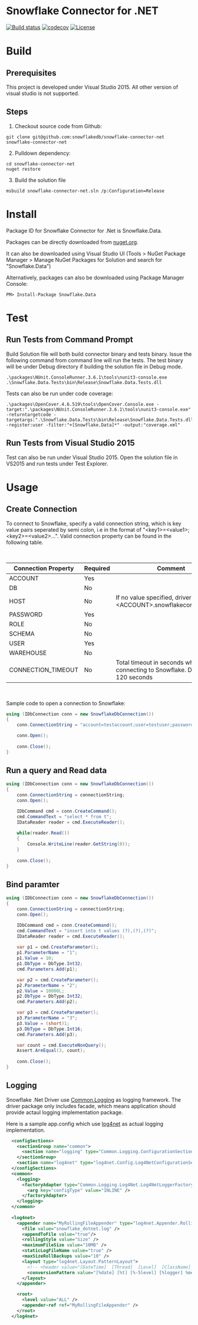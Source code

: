 Snowflake Connector for .NET
============================

[![Build status](https://ci.appveyor.com/api/projects/status/2gx5agsb7i3m5ije/branch/master?svg=true)](https://ci.appveyor.com/project/howryu/snowflake-connector-net/branch/master)
[![codecov](https://codecov.io/gh/snowflakedb/snowflake-connector-net/branch/master/graph/badge.svg)](https://codecov.io/gh/snowflakedb/snowflake-connector-net)
[![License](https://img.shields.io/badge/License-Apache%202.0-blue.svg)](https://opensource.org/licenses/Apache-2.0)

Build
=====
Prerequisites
-------------
This project is developed under Visual Studio 2015. All other version of visual studio is not supported.

Steps
-----
1. Checkout source code from Github:
```{r, engine='bash', code_block_name}
git clone git@github.com:snowflakedb/snowflake-connector-net snowflake-connector-net
```

2. Pulldown dependency:
```{r, engine='bash', code_block_name}
cd snowflake-connector-net
nuget restore
```

3. Build the solution file 
```{r, engine='bash', code_block_name}
msbuild snowflake-connector-net.sln /p:Configuration=Release
```

Install
=======
Package ID for Snowflake Connector for .Net is Snowflake.Data. 

Packages can be directly downloaded from [nuget.org](https://www.nuget.org/). 

It can also be downloaded using Visual Studio UI (Tools > NuGet Package Manager > Manage NuGet Packages for Solution and search for "Snowflake.Data")

Alternatively, packages can also be downloaded using Package Manager Console:
```{r, engine='bash', code_block_name}
PM> Install-Package Snowflake.Data
```

Test
====

Run Tests from Command Prompt
-----------------------------
Build Solution file will both build connector binary and tests binary. Issue the following command from command line will run the tests. The test binary will be under Debug directory if building the solution file in Debug mode. 

```{r, engine='bash', code_block_name}
.\packages\NUnit.ConsoleRunner.3.6.1\tools\nunit3-console.exe .\Snowflake.Data.Tests\bin\Release\Snowflake.Data.Tests.dll
```


Tests can also be run under code coverage:

```{r, engine='bash', code_block_name}
.\packages\OpenCover.4.6.519\tools\OpenCover.Console.exe -target:".\packages\NUnit.ConsoleRunner.3.6.1\tools\nunit3-console.exe" -returntargetcode -targetargs:".\Snowflake.Data.Tests\bin\Release\Snowflake.Data.Tests.dll" -register:user -filter:"+[Snowflake.Data]*" -output:"coverage.xml"  
```

Run Tests from Visual Studio 2015
---------------------------------
Test can also be run under Visual Studio 2015. Open the solution file in VS2015 and run tests under Test Explorer.


Usage
=====

Create Connection
-----------------

To connect to Snowflake, specify a valid connection string, which is key value pairs seperated by semi colon, 
i.e in the format of "\<key1\>=\<value1\>;\<key2\>=\<value2\>...". Valid connection property can be found in 
the following table.

<br />

| Connection Property | Required | Comment                                                                       |
|---------------------|----------|-------------------------------------------------------------------------------|
| ACCOUNT             | Yes      |                                                                               |
| DB                  | No       |                                                                               |
| HOST                | No       | If no value specified, driver will use \<ACCOUNT\>.snowflakecomputing.com     |
| PASSWORD            | Yes      |                                                                               |
| ROLE                | No       |                                                                               |
| SCHEMA              | No       |                                                                               |
| USER                | Yes      |                                                                               |
| WAREHOUSE           | No       |                                                                               |
| CONNECTION_TIMEOUT  | No       | Total timeout in seconds when connecting to Snowflake. Default to 120 seconds |

<br />

Sample code to open a connection to Snowflake:
```cs
using (IDbConnection conn = new SnowflakeDbConnection())
{
    conn.ConnectionString = "account=testaccount;user=testuser;password=XXXXX;db=testdb;schema=testschema"

    conn.Open();
    
    conn.Close();
}
```

Run a query and Read data
-------------------------
```cs
using (IDbConnection conn = new SnowflakeDbConnection())
{
    conn.ConnectionString = connectionString;
    conn.Open();

    IDbCommand cmd = conn.CreateCommand();
    cmd.CommandText = "select * from t";
    IDataReader reader = cmd.ExecuteReader();
                
    while(reader.Read())
    {
        Console.WriteLine(reader.GetString(0));
    }
    
    conn.Close();
}
```

Bind paramter
-------------
```cs
using (IDbConnection conn = new SnowflakeDbConnection())
{
    conn.ConnectionString = connectionString;
    conn.Open();

    IDbCommand cmd = conn.CreateCommand();
    cmd.CommandText = "insert into t values (?),(?),(?)";
    IDataReader reader = cmd.ExecuteReader();
                  
    var p1 = cmd.CreateParameter();
    p1.ParameterName = "1";
    p1.Value = 10;
    p1.DbType = DbType.Int32;
    cmd.Parameters.Add(p1);

    var p2 = cmd.CreateParameter();
    p2.ParameterName = "2";
    p2.Value = 10000L;
    p2.DbType = DbType.Int32;
    cmd.Parameters.Add(p2);

    var p3 = cmd.CreateParameter();
    p3.ParameterName = "3";
    p3.Value = (short)1;
    p3.DbType = DbType.Int16;
    cmd.Parameters.Add(p3);

    var count = cmd.ExecuteNonQuery();
    Assert.AreEqual(3, count);             
    
    conn.Close();
}
```

Logging
-------
Snowflake .Net Driver use [Common.Logging](https://github.com/net-commons/common-logging) as logging framework. The driver package only includes facade, which means application should provide actaul logging implementation package. 


Here is a sample app.config which use [log4net](http://logging.apache.org/log4net/) as actual logging implementation.
```xml
  <configSections>
    <sectionGroup name="common">
      <section name="logging" type="Common.Logging.ConfigurationSectionHandler, Common.Logging" />
    </sectionGroup>
    <section name="log4net" type="log4net.Config.Log4NetConfigurationSectionHandler, log4net"/>
  </configSections>
  <common>
    <logging>
      <factoryAdapter type="Common.Logging.Log4Net.Log4NetLoggerFactoryAdapter, Common.Logging.Log4Net1215">
        <arg key="configType" value="INLINE" />
      </factoryAdapter>
    </logging>
  </common>
  
  <log4net>
    <appender name="MyRollingFileAppender" type="log4net.Appender.RollingFileAppender">
      <file value="snowflake_dotnet.log" />
      <appendToFile value="true"/>
      <rollingStyle value="Size" />
      <maximumFileSize value="10MB" />
      <staticLogFileName value="true" />
      <maxSizeRollBackups value="10" />
      <layout type="log4net.Layout.PatternLayout">
        <!-- <header value="[DateTime]  [Thread]  [Level]  [ClassName] Message&#13;&#10;" /> -->
        <conversionPattern value="[%date] [%t] [%-5level] [%logger] %message%newline" />
      </layout>
    </appender>

    <root>
      <level value="ALL" />
      <appender-ref ref="MyRollingFileAppender" />
    </root>
  </log4net>
```

